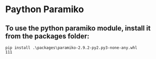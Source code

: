 # Paython Paramiko

## To use the python paramiko module, install it from the packages folder:

```shell
pip install .\packages\paramiko-2.9.2-py2.py3-none-any.whl
111
